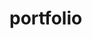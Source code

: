 # portfolio
<style>
    margin-top: 0px;
    margin-bottom: 10px;
    font-family: sans-serif;
    background: linear-gradient(to right, #ef5350, #f48fb1, #7e57c2, #2196f3, #26c6da, #43a047, #eeff41, #f9a825, #ff5722);
    -webkit-background-clip: text;
    -webkit-text-fill-color: transparent;
</style>
